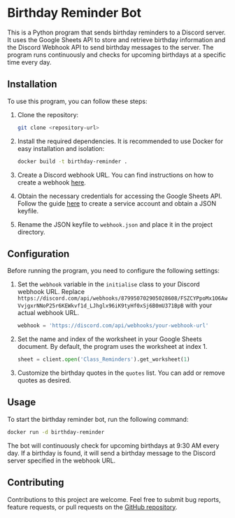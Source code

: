 # Birthday Reminder Bot

This is a Python program that sends birthday reminders to a Discord server. It uses the Google Sheets API to store and retrieve birthday information and the Discord Webhook API to send birthday messages to the server. The program runs continuously and checks for upcoming birthdays at a specific time every day.

## Installation

To use this program, you can follow these steps:

1. Clone the repository:

   ```bash
   git clone <repository-url>
   ```

2. Install the required dependencies. It is recommended to use Docker for easy installation and isolation:

   ```bash
   docker build -t birthday-reminder .
   ```

3. Create a Discord webhook URL. You can find instructions on how to create a webhook [here](https://support.discord.com/hc/en-us/articles/228383668-Intro-to-Webhooks).

4. Obtain the necessary credentials for accessing the Google Sheets API. Follow the guide [here](https://developers.google.com/workspace/guides/create-credentials) to create a service account and obtain a JSON keyfile.

5. Rename the JSON keyfile to `webhook.json` and place it in the project directory.

## Configuration

Before running the program, you need to configure the following settings:

1. Set the `webhook` variable in the `initialise` class to your Discord webhook URL. Replace `https://discord.com/api/webhooks/879950702905028608/FSZCYPpoMx1O6AwVvjgxrNNoP25r6KEWkvf1d_LJhglx96iK9tyHf0xSj6B0mU371BpB` with your actual webhook URL.

   ```python
   webhook = 'https://discord.com/api/webhooks/your-webhook-url'
   ```

2. Set the name and index of the worksheet in your Google Sheets document. By default, the program uses the worksheet at index 1.

   ```python
   sheet = client.open('Class_Reminders').get_worksheet(1)
   ```

3. Customize the birthday quotes in the `quotes` list. You can add or remove quotes as desired.

## Usage

To start the birthday reminder bot, run the following command:

```bash
docker run -d birthday-reminder
```

The bot will continuously check for upcoming birthdays at 9:30 AM every day. If a birthday is found, it will send a birthday message to the Discord server specified in the webhook URL.

## Contributing

Contributions to this project are welcome. Feel free to submit bug reports, feature requests, or pull requests on the [GitHub repository](https://github.com/Acephoeni-X/Discord-bot).
